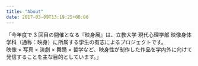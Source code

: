 ```yaml
---
title: "About"
date: 2017-03-09T13:19:25+08:00
---
```


<!-- ### 映身展とは -->

「今年度で 3 回目の開催となる『映身展』は、立教大学 現代心理学部 映像身体学科（通称：映身）に所属する学生の有志によるプロジェクトです。<br>
映像 × 写真 × 演劇 × 舞踊 × 哲学など、映身性が制作した作品を学内外に向けて発信することを主な目的としています。」
